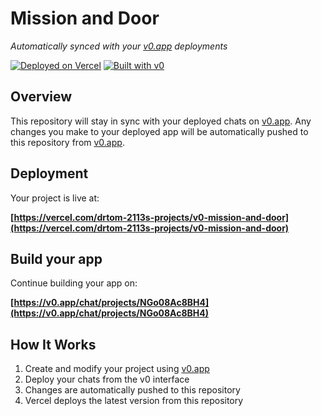 # Mission and Door

*Automatically synced with your [v0.app](https://v0.app) deployments*

[![Deployed on Vercel](https://img.shields.io/badge/Deployed%20on-Vercel-black?style=for-the-badge&logo=vercel)](https://vercel.com/drtom-2113s-projects/v0-mission-and-door)
[![Built with v0](https://img.shields.io/badge/Built%20with-v0.app-black?style=for-the-badge)](https://v0.app/chat/projects/NGo08Ac8BH4)

## Overview

This repository will stay in sync with your deployed chats on [v0.app](https://v0.app).
Any changes you make to your deployed app will be automatically pushed to this repository from [v0.app](https://v0.app).

## Deployment

Your project is live at:

**[https://vercel.com/drtom-2113s-projects/v0-mission-and-door](https://vercel.com/drtom-2113s-projects/v0-mission-and-door)**

## Build your app

Continue building your app on:

**[https://v0.app/chat/projects/NGo08Ac8BH4](https://v0.app/chat/projects/NGo08Ac8BH4)**

## How It Works

1. Create and modify your project using [v0.app](https://v0.app)
2. Deploy your chats from the v0 interface
3. Changes are automatically pushed to this repository
4. Vercel deploys the latest version from this repository
